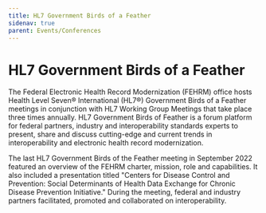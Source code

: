 ```yaml
---
title: HL7 Government Birds of a Feather
sidenav: true
parent: Events/Conferences
---
```

# HL7 Government Birds of a Feather

The Federal Electronic Health Record Modernization (FEHRM) office hosts Health Level Seven® International (HL7®) Government Birds of a Feather meetings in conjunction with HL7 Working Group Meetings that take place three times annually. HL7 Government Birds of Feather is a forum platform for federal partners, industry and interoperability standards experts to present, share and discuss cutting-edge and current trends in interoperability and electronic health record modernization.

The last HL7 Government Birds of the Feather meeting in September 2022 featured an overview of the FEHRM charter, mission, role and capabilities. It also included a presentation titled "Centers for Disease Control and Prevention: Social Determinants of Health Data Exchange for Chronic Disease Prevention Initiative." During the meeting, federal and industry partners facilitated, promoted and collaborated on interoperability.
